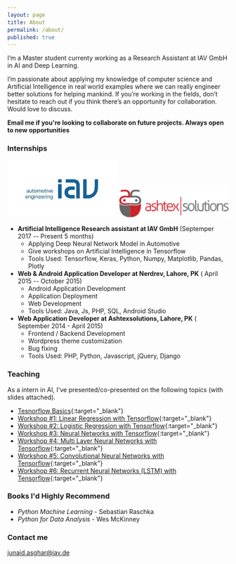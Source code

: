 ```yaml
---
layout: page
title: About
permalink: /about/
published: true
---
```


I’m a Master student currenty working as a Research Assistant at IAV GmbH in AI and Deep Learning. 

I’m passionate about applying my knowledge of computer science and Artificial Intelligence in real world examples where we can really engineer better solutions for helping mankind. If you’re working in the fields, don’t hesitate to reach out if you think there’s an opportunity for collaboration. Would love to discuss.

**Email me if you're looking to collaborate on future projects. Always open to new opportunities**

### Internships

<img src="/assets/iav-logo1.jpg" width="250">                    <img src="/assets/ashtexsolutions-logo.png" width="250">


* **Artificial Intelligence Research assistant at IAV GmbH** (Septemper 2017 -- Present  5 months) 
  - Applying Deep Neural Network Model in Automotive
  - Give workshops on Artificial Intelligence in Tensorflow
  - Tools Used: Tensorflow, Keras, Python, Numpy, Matplotlib, Pandas, Plotly
* **Web & Android Application Developer at Nerdrev, Lahore, PK** ( April 2015 -- October 2015)
  - Android Application Development
  - Application Deployment
  - Web Development
  - Tools Used: Java, Js, PHP, SQL, Android Studio
* **Web Application Developer at Ashtexsolutions, Lahore, PK** ( September  2014 -  April 2015)
  - Frontend / Backend Development
  - Wordpress theme customization
  - Bug fixing
  - Tools Used: PHP, Python, Javascript, jQuery, Django

### Teaching

As a intern in AI, I've presented/co-presented on the following topics (with slides attached).

* [Tesnorflow Basics](){:target="_blank"}
* [Workshop #1: Linear Regression with Tensorflow](){:target="_blank"}
* [Workshop #2: Logistic Regression with Tensorflow](){:target="_blank"}
* [Workshop #3: Neural Networks with Tensorflow](){:target="_blank"}
* [Workshop #4: Multi Layer Neural Networks with Tensorflow](){:target="_blank"}
* [Workshop #5: Convolutional Neural Networks with Tensorflow](){:target="_blank"}
* [Workshop #6: Recurrent Neural Networks (LSTM) with Tensorflow](){:target="_blank"}

### Books I'd Highly Recommend

* *Python Machine Learning* - Sebastian Raschka
* *Python for Data Analysis* - Wes McKinney

### Contact me

[junaid.asghar@iav.de](mailto:junaid.asghar@iav.de)
